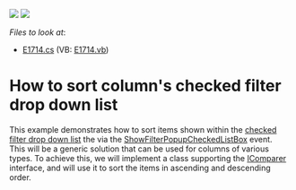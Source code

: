 <!-- default badges list -->
[![](https://img.shields.io/badge/Open_in_DevExpress_Support_Center-FF7200?style=flat-square&logo=DevExpress&logoColor=white)](https://supportcenter.devexpress.com/ticket/details/E1714)
[![](https://img.shields.io/badge/📖_How_to_use_DevExpress_Examples-e9f6fc?style=flat-square)](https://docs.devexpress.com/GeneralInformation/403183)
<!-- default badges end -->
<!-- default file list -->
*Files to look at*:

* [E1714.cs](./CS/WindowsApplication1/E1714.cs) (VB: [E1714.vb](./VB/WindowsApplication1/E1714.vb))
<!-- default file list end -->
# How to sort column's checked filter drop down list


<p>This example demonstrates how to sort items shown within the <a href="http://documentation.devexpress.com/#WindowsForms/CustomDocument1425">checked filter drop down list</a> the via the <a href="http://documentation.devexpress.com/#WindowsForms/DevExpressXtraGridViewsBaseColumnView_ShowFilterPopupCheckedListBoxtopic">ShowFilterPopupCheckedListBox</a> event.<br />
This will be a generic solution that can be used for columns of various types. To achieve this, we will implement a class supporting the <a href="http://msdn.microsoft.com/en-us/library/system.collections.icomparer.aspx">IComparer</a> interface, and will use it to sort the items in ascending and descending order.</p>

<br/>


